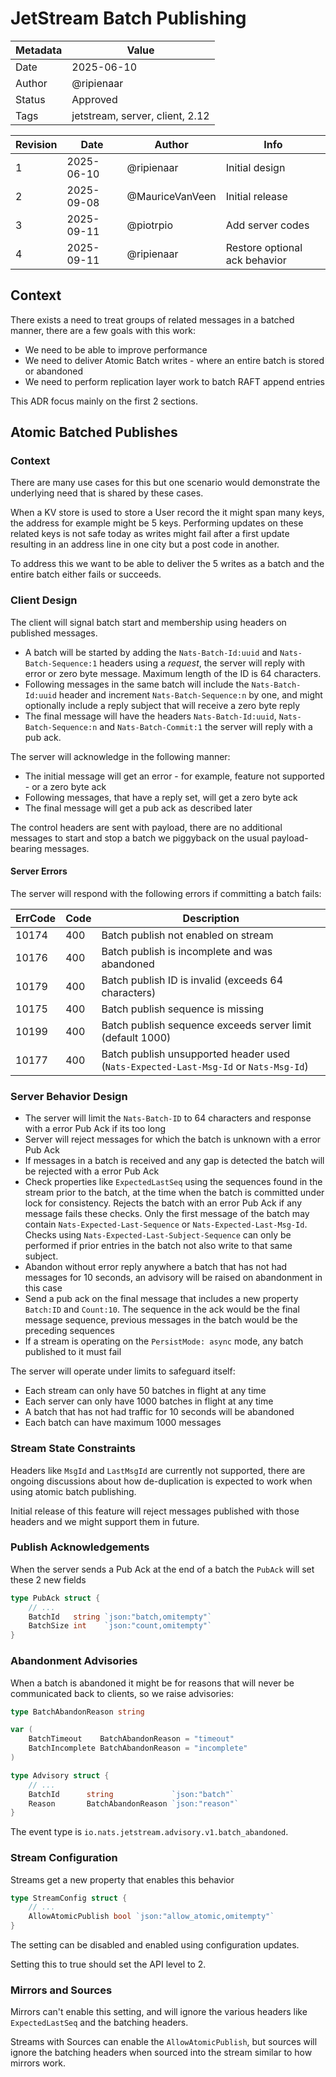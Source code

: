 # JetStream Batch Publishing

| Metadata | Value                           |
|----------|---------------------------------|
| Date     | 2025-06-10                      |
| Author   | @ripienaar                      |
| Status   | Approved                        |
| Tags     | jetstream, server, client, 2.12 |

| Revision | Date       | Author          | Info                          |
|----------|------------|-----------------|-------------------------------|
| 1        | 2025-06-10 | @ripienaar      | Initial design                |
| 2        | 2025-09-08 | @MauriceVanVeen | Initial release               |
| 3        | 2025-09-11 | @piotrpio       | Add server codes              |
| 4        | 2025-09-11 | @ripienaar      | Restore optional ack behavior |

## Context

There exists a need to treat groups of related messages in a batched manner, there are a few goals with this work:

 * We need to be able to improve performance
 * We need to deliver Atomic Batch writes - where an entire batch is stored or abandoned
 * We need to perform replication layer work to batch RAFT append entries

This ADR focus mainly on the first 2 sections.

## Atomic Batched Publishes

### Context 

There are many use cases for this but one scenario would demonstrate the underlying need that is shared by these cases.

When a KV store is used to store a User record the it might span many keys, the address for example might be 5 keys. Performing updates on these related keys is not safe today as writes might fail after a first update resulting in an address line in one city but a post code in another.

To address this we want to be able to deliver the 5 writes as a batch and the entire batch either fails or succeeds.

### Client Design

The client will signal batch start and membership using headers on published messages.

 * A batch will be started by adding the `Nats-Batch-Id:uuid` and `Nats-Batch-Sequence:1` headers using a *request*, the server will reply with error or zero byte message. Maximum length of the ID is 64 characters.
 * Following messages in the same batch will include the `Nats-Batch-Id:uuid` header and increment `Nats-Batch-Sequence:n` by one, and might optionally include a reply subject that will receive a zero byte reply
 * The final message will have the headers `Nats-Batch-Id:uuid`, `Nats-Batch-Sequence:n` and `Nats-Batch-Commit:1` the server will reply with a pub ack.

The server will acknowledge in the following manner:

 * The initial message will get an error - for example, feature not supported - or a zero byte ack
 * Following messages, that have a reply set, will get a zero byte ack
 * The final message will get a pub ack as described later

The control headers are sent with payload, there are no additional messages to start and stop a batch we piggyback on the usual payload-bearing messages.

#### Server Errors

The server will respond with the following errors if committing a batch fails:

| ErrCode | Code | Description                                                                          |
|---------|------|--------------------------------------------------------------------------------------|
| 10174   | 400  | Batch publish not enabled on stream                                                  |
| 10176   | 400  | Batch publish is incomplete and was abandoned                                        |
| 10179   | 400  | Batch publish ID is invalid (exceeds 64 characters)                                  |
| 10175   | 400  | Batch publish sequence is missing                                                    |
| 10199   | 400  | Batch publish sequence exceeds server limit (default 1000)                           |
| 10177   | 400  | Batch publish unsupported header used (`Nats-Expected-Last-Msg-Id` or `Nats-Msg-Id`) |

### Server Behavior Design

 * The server will limit the `Nats-Batch-ID` to 64 characters and response with a error Pub Ack if its too long
 * Server will reject messages for which the batch is unknown with a error Pub Ack
 * If messages in a batch is received and any gap is detected the batch will be rejected with a error Pub Ack
 * Check properties like `ExpectedLastSeq` using the sequences found in the stream prior to the batch, at the time when the batch is committed under lock for consistency. Rejects the batch with an error Pub Ack if any message fails these checks. Only the first message of the batch may contain `Nats-Expected-Last-Sequence` or `Nats-Expected-Last-Msg-Id`. Checks using `Nats-Expected-Last-Subject-Sequence` can only be performed if prior entries in the batch not also write to that same subject.
 * Abandon without error reply anywhere a batch that has not had messages for 10 seconds, an advisory will be raised on abandonment in this case
 * Send a pub ack on the final message that includes a new property `Batch:ID` and `Count:10`. The sequence in the ack would be the final message sequence, previous messages in the batch would be the preceding sequences
 * If a stream is operating on the `PersistMode: async` mode, any batch published to it must fail

The server will operate under limits to safeguard itself:

 * Each stream can only have 50 batches in flight at any time
 * Each server can only have 1000 batches in flight at any time
 * A batch that has not had traffic for 10 seconds will be abandoned
 * Each batch can have maximum 1000 messages

### Stream State Constraints

Headers like `MsgId` and `LastMsgId` are currently not supported, there are ongoing discussions about how de-duplication is expected to work when using atomic batch publishing.

Initial release of this feature will reject messages published with those headers and we might support them in future.

### Publish Acknowledgements

When the server sends a Pub Ack at the end of a batch the `PubAck` will set these 2 new fields

```go
type PubAck struct {
	// ...
	BatchId   string `json:"batch,omitempty"`
	BatchSize int    `json:"count,omitempty"`
}
```

### Abandonment Advisories

When a batch is abandoned it might be for reasons that will never be communicated back to clients, so we raise advisories:

```go
type BatchAbandonReason string

var (
	BatchTimeout    BatchAbandonReason = "timeout"
	BatchIncomplete BatchAbandonReason = "incomplete"
)

type Advisory struct {
	// ...
	BatchId      string             `json:"batch"`
	Reason       BatchAbandonReason `json:"reason"`
}
```

The event type is `io.nats.jetstream.advisory.v1.batch_abandoned`.

### Stream Configuration

Streams get a new property that enables this behavior

```go
type StreamConfig struct {
	// ...
	AllowAtomicPublish bool `json:"allow_atomic,omitempty"`
}
```

The setting can be disabled and enabled using configuration updates.

Setting this to true should set the API level to 2.

### Mirrors and Sources

Mirrors can't enable this setting, and will ignore the various headers like `ExpectedLastSeq` and the batching headers.

Streams with Sources can enable the `AllowAtomicPublish`, but sources will ignore the batching headers when sourced into the stream similar to how mirrors work.

